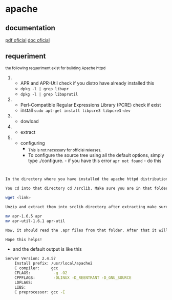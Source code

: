 # apache
## documentation
<a href="https://archive.apache.org/dist/httpd/docs/httpd-docs-2.4.16.en.pdf">pdf oficial</a>
<a href="https://httpd.apache.org/docs/2.4/">doc oficial</a>
## requeriment 
<sub> the following requeriment exist for building Apache httpd</sub>
1. - APR and APR-Util check if you distro have already installed this
   - `dpkg -l | grep libapr`
   - `dpkg -l | grep libaprutil`
2. - Perl-Compatible Regular Expressions Library (PCRE) check if exist
   - install `sudo apt-get install libpcre3 libpcre3-dev`
3. - dowload
4. - extract
5. - configuring
        - <sub>This is not necessary for official releases.</sub>
        - To configure the source tree using all the default options, simply type ./configure.
                - if you have this error `apr not found`
                - do this
```bash
               

In the directory where you have installed the apache httpd distribution there is a directory that is called /srclib

You cd into that directory cd /srclib. Make sure you are in that folder. Now open your browser and go to http://apr.apache.org/download.cgi and download the apr-*.tar.gz files into this directory.

wget <link>

Unzip and extract them into srclib directory after extracting make sure you rename the apr-* directories to just "apr" and "apr-util", respectively. For example:

mv apr-1.6.5 apr
mv apr-util-1.6.1 apr-util

Now, it should read the .apr files from that folder. After that it will ask for apr-util too, make sure you follow the same procedure.

Hope this helps!
```

- and the default output is like this
```bash
Server Version: 2.4.57
    Install prefix: /usr/local/apache2
    C compiler:     gcc
    CFLAGS:          -g -O2  
    CPPFLAGS:        -DLINUX -D_REENTRANT -D_GNU_SOURCE  
    LDFLAGS:           
    LIBS:             
    C preprocessor: gcc -E
```
